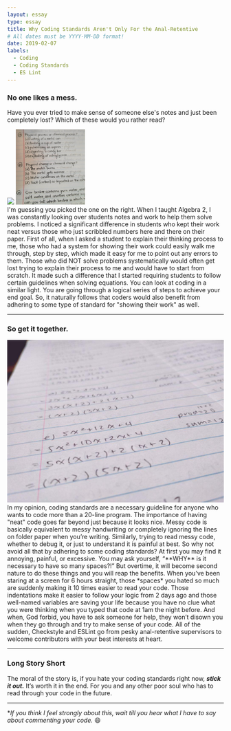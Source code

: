 ```yaml
---
layout: essay
type: essay
title: Why Coding Standards Aren't Only For the Anal-Retentive
# All dates must be YYYY-MM-DD format!
date: 2019-02-07
labels:
  - Coding
  - Coding Standards
  - ES Lint
---
```


### No one likes a mess.

Have you ever tried to make sense of someone else's notes and just been completely lost?  Which of these would you rather read?
<div class="ui rounded images">
  <img class="ui image" src="../images/messy_writing.jpg" style="height: 175px">
  <img class="ui image" src="../images/neat_writing.jpg" style="height: 175px">
</div>
I'm guessing you picked the one on the right.  When I taught Algebra 2, I was constantly looking over students notes and work to help them solve problems.  I noticed a significant difference in students who kept their work neat versus those who just scribbled numbers here and there on their paper.  First of all, when I asked a student to explain their thinking process to me, those who had a system for showing their work could easily walk me through, step by step, which made it easy for me to point out any errors to them.  Those who did NOT solve problems systematically would often get lost trying to explain their process to me and would have to start from scratch.  It made such a difference that I started requiring students to follow certain guidelines when solving equations.  You can look at coding in a similar light.  You are going through a logical series of steps to achieve your end goal.  So, it naturally follows that coders would also benefit from adhering to some type of standard for "showing their work" as well.

---
### So get it together.

<img class= "ui small rounded image float right" src='../images/math_neat2.jpg'>
In my opinion, coding standards are a necessary guideline for anyone who wants to code more than a 20-line program.  The importance of having "neat" code goes far beyond just because it looks nice.  Messy code is basically equivalent to messy handwriting or completely ignoring the lines on folder paper when you’re writing.  Similarly, trying to read messy code, whether to debug it, or just to understand it is painful at best.  So why not avoid all that by adhering to some coding standards?  At first you may find it annoying, painful, or excessive.  You may ask yourself, “**WHY** is it necessary to have so many spaces?!”  But overtime, it will become second nature to do these things and you will reap the benefits.  When you’ve been staring at a screen for 6 hours straight, those *spaces* you hated so much are suddenly making it 10 times easier to read your code.  Those indentations make it easier to follow your logic from 2 days ago and those well-named variables are saving your life because you have no clue what you were thinking when you typed that code at 1am the night before.  And when, God forbid, you have to ask someone for help, they won’t disown you when they go through and try to make sense of your code.  All of the sudden, Checkstyle and ESLint go from pesky anal-retentive supervisors to welcome contributors with your best interests at heart.

---
### Long Story Short

The moral of the story is, if you hate your coding standards right now, ***stick it out.***  It’s worth it in the end.  For you and any other poor soul who has to read through your code in the future.  

---
\**If you think I feel strongly about this, wait till you hear what I have to say about commenting your code.* 😄
